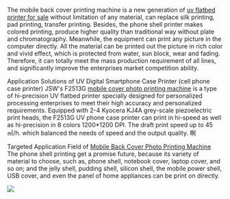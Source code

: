 The mobile back cover printing machine is a new generation of <a href="http://www.orinjet.com/products/"/>uv flatbed printer for sale</a> without limitation of any material, can replace silk printing, pad printing, transfer printing. Besides, the phone shell printer makes colored printing, produce higher quality than traditional way without plate and chromatography. Meanwhile, the equipment can print any picture in the computer directly. All the material can be printed out the picture in rich color and vivid effect, which is protected from water, sun block, wear and fading. Therefore, it can totally meet the mass production requirement of all lines, and significantly improve the enterprises market competition ability. 

Application Solutions of UV Digital Smartphone Case Printer (cell phone case printer)
JSW's F2513G <a href="http://www.orinjet.com/digital-uv-phone-case-printer.html"/>mobile cover photo printing machine</a> is a type of hi-precision UV flatbed printer specially designed for personalized processing enterprises to meet their high accuracy and personalized requirements. Equipped with 2-4 Kyocera KJ4A grey-scale piezoelectric print heads, the F2513G UV phone case printer can print in hi-speed as well as hi-precision in 8 colors 1200*1200 DPI. The draft print speed up to 45㎡/h. which balanced the needs of speed and the output quality. 啊

Targeted Application Field of <a href="http://www.orinjet.com/digital-uv-phone-case-printer.html"/>Mobile Back Cover Photo Printing Machine</a>
The phone shell printing get a promise future, because its variety of material to choose, such as, phone shell, notebook cover, laptop cover, and so on; and the jelly shell, pudding shell, silicon shell, the mobile power shell, USB cover, and even the panel of home appliances can be print on directly. 

<img src="http://www.orinjet.com/uploads/image/20181108/12/phone-case-printer-1.jpg"/>
